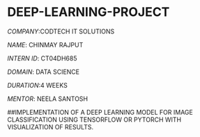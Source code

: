 # DEEP-LEARNING-PROJECT

*COMPANY*:CODTECH IT SOLUTIONS

*NAME*: CHINMAY RAJPUT

*INTERN ID*: CT04DH685

*DOMAIN*: DATA SCIENCE

*DURATION*:4 WEEKS

*MENTOR*: NEELA SANTOSH

##IMPLEMENTATION OF A DEEP LEARNING MODEL FOR IMAGE CLASSIFICATION USING TENSORFLOW OR PYTORCH WITH VISUALIZATION OF RESULTS.

 
